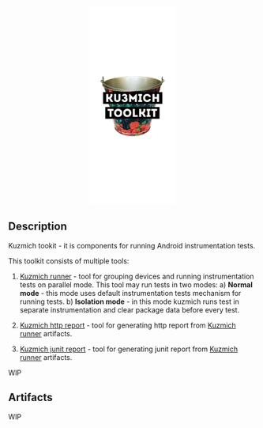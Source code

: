 <div align="center">
	<img height="400px" src="art/kuzmich-toolkit.png">
</div>

## Description

Kuzmich tookit - it is components for running Android instrumentation tests.

This toolkit consists of multiple tools:
1. [Kuzmich runner](http://github.com/kuzmich-toolkit/kuzmich-runner) - tool for grouping devices and running instrumentation tests on parallel mode. This tool may run tests in two modes:
	a) **Normal mode** - this mode uses default instrumentation tests mechanism for running tests.
    b) **Isolation mode** - in this mode kuzmich runs test in separate instrumentation and clear package data before every test.
    
2. [Kuzmich http report](http://github.com/kuzmich-toolkit/kuzmich-http-report) - tool for generating http report from [Kuzmich runner](http://github.com/kuzmich-toolkit/kuzmich-runner) artifacts.
3. [Kuzmich junit report](http://github.com/kuzmich-toolkit/kuzmich-junit-report) - tool for generating junit report from [Kuzmich runner](http://github.com/kuzmich-toolkit/kuzmich-runner) artifacts.

WIP

## Artifacts

WIP
